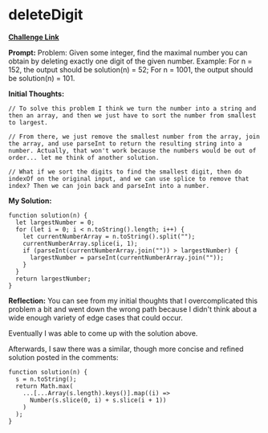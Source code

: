 # deleteDigit

[**Challenge Link**](https://app.codesignal.com/arcade/intro/level-11/vpfeqDwGZSzYNm2uX)

**Prompt:** Problem: Given some integer, find the maximal number you can obtain by deleting exactly one digit of the given number. Example: For n = 152, the output should be solution(n) = 52; For n = 1001, the output should be solution(n) = 101.

**Initial Thoughts:**

```
// To solve this problem I think we turn the number into a string and then an array, and then we just have to sort the number from smallest to largest.

// From there, we just remove the smallest number from the array, join the array, and use parseInt to return the resulting string into a number. Actually, that won't work because the numbers would be out of order... let me think of another solution.

// What if we sort the digits to find the smallest digit, then do indexOf on the original input, and we can use splice to remove that index? Then we can join back and parseInt into a number.
```

**My Solution:**

```
function solution(n) {
  let largestNumber = 0;
  for (let i = 0; i < n.toString().length; i++) {
    let currentNumberArray = n.toString().split("");
    currentNumberArray.splice(i, 1);
    if (parseInt(currentNumberArray.join("")) > largestNumber) {
      largestNumber = parseInt(currentNumberArray.join(""));
    }
  }
  return largestNumber;
}

```

**Reflection:** You can see from my initial thoughts that I overcomplicated this problem a bit and went down the wrong path because I didn't think about a wide enough variety of edge cases that could occur.

Eventually I was able to come up with the solution above.

Afterwards, I saw there was a similar, though more concise and refined solution posted in the comments:

```
function solution(n) {
  s = n.toString();
  return Math.max(
    ...[...Array(s.length).keys()].map((i) =>
      Number(s.slice(0, i) + s.slice(i + 1))
    )
  );
}
```
